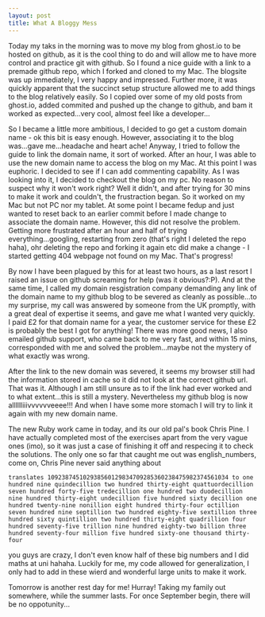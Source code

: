 ```yaml
---
layout: post
title: What A Bloggy Mess
---
```


Today my taks in the morning was to move my blog from ghost.io to be hosted on github, as it is the cool thing to do and will allow me to have more control and practice git with github.  So I found a nice guide with a link to a premade github repo, which I forked and cloned to my Mac.  The blogsite was up immediately, I very happy and impressed.  Further more, it was quickly apparent that the succinct setup structure allowed me to add things to the blog relatively easily.  So I copied over some of my old posts from ghost.io, added commited and pushed up the change to github, and bam it worked as expected...very cool, almost feel like a developer...

So I became a little more ambitious, I decided to go get a custom domain name - ok this bit is easy enough.  However, associating it to the blog was...gave me...headache and heart ache!  Anyway, I tried to follow the guide to link the domain name, it sort of worked.  After an hour, I was able to use the new domain name to access the blog on my Mac.  At this point I was euphoric.  I decided to see if I can add commenting capability.  As I was looking into it, I decided to checkout the blog on my pc.  No reason to suspect why it won't work right?  Well it didn't, and after trying for 30 mins to make it work and couldn't, the frustraction began.  So it worked on my Mac but not PC nor my tablet.  At some point I became fedup and just wanted to reset back to an earlier commit before I made change to associate the domain name. However, this did not resolve the problem.  Getting more frustrated after an hour and half of trying everything...googling, restarting from zero (that's right I deleted the repo haha), ohr deleting the repo and forking it again etc did make a change - I started getting 404 webpage not found on my Mac.  That's progress!  

By now I have been plagued by this for at least two hours, as a last resort I raised an issue on github screaming for help (was it obvious?:P).  And at the same time, I called my domain resgistration company demanding any link of the domain name to my github blog to be severed as cleanly as possible...to my surprise, my call was answered by someone from the UK promptly, with a great deal of expertise it seems, and gave me what I wanted very quickly.  I paid £2 for that domain name for a year, the customer service for these £2 is probably the best I got for anything!  There was more good news, I also emailed github support, who came back to me very fast, and within 15 mins, corresponded with me and solved the problem...maybe not the mystery of what exactly was wrong.  

After the link to the new domain was severed, it seems my browser still had the information stored in cache so it did not look at the correct github url.  That was it.  Although I am still unsure as to if the link had ever worked and to what extent...this is still a mystery.  Nevertheless my github blog is now alllllliiivvvvvveeee!!!  And when I have some more stomach I will try to link it again with my new domain name.  

The new Ruby work came in today, and its our old pal's book Chris Pine.  I have actually completed most of the exercises apart from the very vague ones (imo), so it was just a case of finishing it off and respecing it to check the solutions.  The only one so far that caught me out was english_numbers, come on, Chris Pine never said anything about

```
translates 109238745102938560129834709285360238475982374561034 to one hundred nine quindecillion two hundred thirty-eight quattuordecillion seven hundred forty-five tredecillion one hundred two duodecillion nine hundred thirty-eight undecillion five hundred sixty decillion one hundred twenty-nine nonillion eight hundred thirty-four octillion seven hundred nine septillion two hundred eighty-five sextillion three hundred sixty quintillion two hundred thirty-eight quadrillion four hundred seventy-five trillion nine hundred eighty-two billion three hundred seventy-four million five hundred sixty-one thousand thirty-four
```

you guys are crazy, I don't even know half of these big numbers and I did maths at uni hahaha.  Luckily for me, my code allowed for generalization, I only had to add in these wierd and wonderful large units to make it work. 

Tomorrow is another rest day for me!  Hurray!  Taking my family out somewhere, while the summer lasts.  For once September begin, there will be no oppotunity... 
